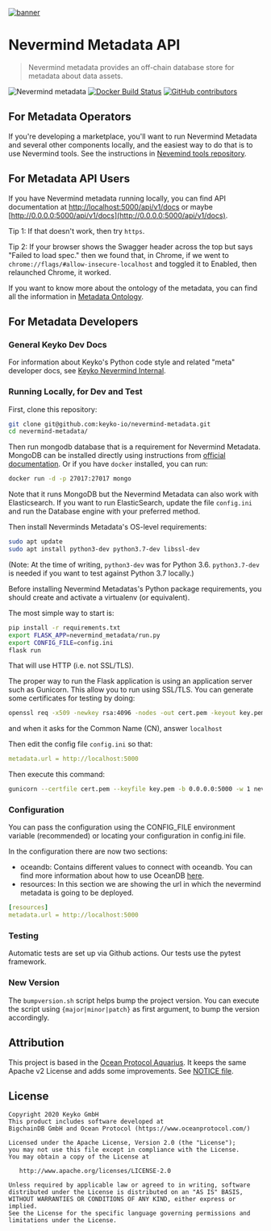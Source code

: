 [![banner](https://raw.githubusercontent.com/keyko-io/assets/master/images/logo/small/keyko_logo@2x-100.jpg)](https://keyko.io)

# Nevermind Metadata API

> Nevermind metadata provides an off-chain database store for metadata about data assets.

![Nevermind metadata](https://github.com/keyko-io/nevermind-metadata/workflows/Python%20package/badge.svg)
[![Docker Build Status](https://img.shields.io/docker/cloud/build/keykoio/nevermind-metadata.svg)](https://hub.docker.com/r/keykoio/nevermind-metadata/) 
[![GitHub contributors](https://img.shields.io/github/contributors/keyko-io/nevermind-metadata.svg)](https://github.com/keyko-io/nevermind-metadata/graphs/contributors)

## For Metadata Operators

If you're developing a marketplace, you'll want to run Nevermind Metadata and several other components locally, and the easiest way to do that is to use Nevermind tools. See the instructions in [Nevemind tools repository](https://github.com/keyko-io/nevermind-tools).

## For Metadata API Users

If you have Nevermind metadata running locally, you can find API documentation at
[http://localhost:5000/api/v1/docs](http://localhost:5000/api/v1/docs) or maybe
[http://0.0.0.0:5000/api/v1/docs](http://0.0.0.0:5000/api/v1/docs).

Tip 1: If that doesn't work, then try `https`.

Tip 2: If your browser shows the Swagger header across the top but says "Failed to load spec." then we found that, in Chrome, if we went to `chrome://flags/#allow-insecure-localhost` and toggled it to Enabled, then relaunched Chrome, it worked.

If you want to know more about the ontology of the metadata, you can find all the information in
[Metadata Ontology](https://github.com/keyko-io/nevermind-internal/tree/master/docs/architecture/specs/metadata).

## For Metadata Developers

### General Keyko Dev Docs

For information about Keyko's Python code style and related "meta" developer docs, see [Keyko Nevermind Internal](https://github.com/keyko-io/nevermind-internal).

### Running Locally, for Dev and Test

First, clone this repository:

```bash
git clone git@github.com:keyko-io/nevermind-metadata.git
cd nevermind-metadata/
```

Then run mongodb database that is a requirement for Nevermind Metadata. MongoDB can be installed directly using instructions from [official documentation](https://docs.mongodb.com/manual/installation/). Or if you have `docker` installed, you can run:

```bash
docker run -d -p 27017:27017 mongo
```

Note that it runs MongoDB but the Nevermind Metadata can also work with Elasticsearch. If you want to run ElasticSearch, update the file `config.ini` and run the Database engine with your preferred method.

Then install Neverminds Metadata's OS-level requirements:

```bash
sudo apt update
sudo apt install python3-dev python3.7-dev libssl-dev
```

(Note: At the time of writing, `python3-dev` was for Python 3.6. `python3.7-dev` is needed if you want to test against Python 3.7 locally.)

Before installing Nevermind Metadatas's Python package requirements, you should create and activate a virtualenv (or equivalent).

The most simple way to start is:

```bash
pip install -r requirements.txt
export FLASK_APP=nevermind_metadata/run.py
export CONFIG_FILE=config.ini
flask run
```

That will use HTTP (i.e. not SSL/TLS).

The proper way to run the Flask application is using an application server such as Gunicorn. This allow you to run using SSL/TLS.
You can generate some certificates for testing by doing:

```bash
openssl req -x509 -newkey rsa:4096 -nodes -out cert.pem -keyout key.pem -days 365
```

and when it asks for the Common Name (CN), answer `localhost`

Then edit the config file `config.ini` so that:

```yaml
metadata.url = http://localhost:5000
```

Then execute this command:

```bash
gunicorn --certfile cert.pem --keyfile key.pem -b 0.0.0.0:5000 -w 1 nevermind_metadata.run:app
```

### Configuration

You can pass the configuration using the CONFIG_FILE environment variable (recommended) or locating your configuration in config.ini file.

In the configuration there are now two sections:

- oceandb: Contains different values to connect with oceandb. You can find more information about how to use OceanDB [here](https://github.com/oceanprotocol/oceandb-driver-interface).
- resources: In this section we are showing the url in which the nevermind metadata is going to be deployed.

```yaml
[resources]
metadata.url = http://localhost:5000
```

### Testing

Automatic tests are set up via Github actions.
Our tests use the pytest framework.

### New Version

The `bumpversion.sh` script helps bump the project version. You can execute the script using `{major|minor|patch}` as first argument, to bump the version accordingly.

## Attribution

This project is based in the [Ocean Protocol Aquarius](https://github.com/oceanprotocol/aquarius). It keeps the same Apache v2 License and adds some improvements.
See [NOTICE file](NOTICE).

## License
```
Copyright 2020 Keyko GmbH
This product includes software developed at
BigchainDB GmbH and Ocean Protocol (https://www.oceanprotocol.com/)

Licensed under the Apache License, Version 2.0 (the "License");
you may not use this file except in compliance with the License.
You may obtain a copy of the License at

   http://www.apache.org/licenses/LICENSE-2.0

Unless required by applicable law or agreed to in writing, software
distributed under the License is distributed on an "AS IS" BASIS,
WITHOUT WARRANTIES OR CONDITIONS OF ANY KIND, either express or implied.
See the License for the specific language governing permissions and
limitations under the License.
```
